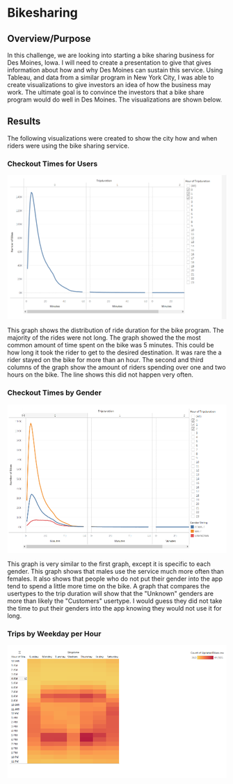 # Bikesharing

## Overview/Purpose

In this challenge, we are looking into starting a bike sharing business for Des Moines, Iowa.  I will need to create a presentation to give that gives information about how and why Des Moines can sustain this service.  Using Tableau, and data from a similar program in New York City, I was able to create visualizations to give investors an idea of how the business may work.  The ultimate goal is to convince the investors that a bike share program would do well in Des Moines. The visualizations are shown below.

## Results

The following visualizations were created to show the city how and when riders were using the bike sharing service.


### Checkout Times for Users
![Checkout_Times_for_Users.png](Images/Checkout_Times_for_Users.png)

This graph shows the distribution of ride duration for the bike program.  The majority of the rides were not long.  The graph showed the the most common amount of time spent on the bike was 5 minutes.  This could be how long it took the rider to get to the desired destination.  It was rare the a rider stayed on the bike for more than an hour.  The second and third columns of the graph show the amount of riders spending over one and two hours on the bike. The line shows this did not happen very often.

### Checkout Times by Gender
![Checkout_Times_by_Gender.png](Images/Checkout_Times_by_Gender.png)

This graph is very similar to the first graph, except it is specific to each gender.  This graph shows that males use the service much more often than females.  It also shows that people who do not put their gender into the app tend to spend a little more time on the bike.  A graph that compares the usertypes to the trip duration will show that the "Unknown" genders are more than likely the "Customers" usertype.  I would guess they did not take the time to put their genders into the app knowing they would not use it for long.

### Trips by Weekday per Hour
![Trips_by_Weekday_per_Hour.png](Images/Trips_by_Weekday_per_Hour.png)
